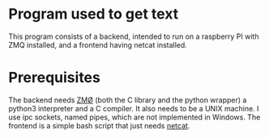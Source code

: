# Program used to get text

This program consists of a backend, intended to run on a raspberry PI with 
ZMQ installed, and a frontend having netcat installed. 

# Prerequisites

The backend needs [ZMØ](http://zeromq.org/) (both the C library and the python wrapper) a python3 interpreter and a C compiler. 
It also needs to be a UNIX machine. I use ipc sockets, named pipes,
which are not implemented in Windows. 
The frontend is a simple bash script that just needs [netcat](http://netcat.sourceforge.net/).
